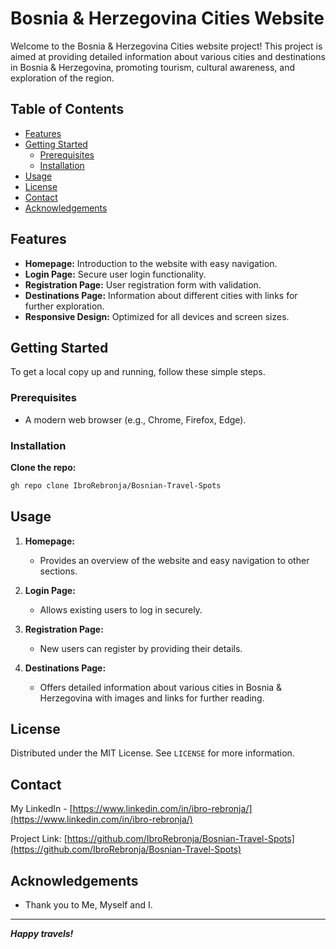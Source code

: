 # Bosnia & Herzegovina Cities Website

Welcome to the Bosnia & Herzegovina Cities website project! This project is aimed at providing detailed information about various cities and destinations in Bosnia & Herzegovina, promoting tourism, cultural awareness, and exploration of the region.

## Table of Contents

- [Features](#features)
- [Getting Started](#getting-started)
  - [Prerequisites](#prerequisites)
  - [Installation](#installation)
- [Usage](#usage)
- [License](#license)
- [Contact](#contact)
- [Acknowledgements](#acknowledgements)


## Features

- **Homepage:** Introduction to the website with easy navigation.
- **Login Page:** Secure user login functionality.
- **Registration Page:** User registration form with validation.
- **Destinations Page:** Information about different cities with links for further exploration.
- **Responsive Design:** Optimized for all devices and screen sizes.


## Getting Started

To get a local copy up and running, follow these simple steps.

### Prerequisites

- A modern web browser (e.g., Chrome, Firefox, Edge).

### Installation

   **Clone the repo:**
   ```sh
   gh repo clone IbroRebronja/Bosnian-Travel-Spots
   ```


## Usage

1. **Homepage:**
   - Provides an overview of the website and easy navigation to other sections.

2. **Login Page:**
   - Allows existing users to log in securely.

3. **Registration Page:**
   - New users can register by providing their details.

4. **Destinations Page:**
   - Offers detailed information about various cities in Bosnia & Herzegovina with images and links for further reading.


## License

Distributed under the MIT License. See `LICENSE` for more information.


## Contact

My LinkedIn - [https://www.linkedin.com/in/ibro-rebronja/](https://www.linkedin.com/in/ibro-rebronja/)

Project Link: [https://github.com/IbroRebronja/Bosnian-Travel-Spots](https://github.com/IbroRebronja/Bosnian-Travel-Spots)


## Acknowledgements

- Thank you to Me, Myself and I.

---

***Happy travels!***
